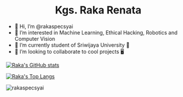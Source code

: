 <h1 align="center">Kgs. Raka Renata</h2>

- 👋 Hi, I’m @rakaspecsyai
- 👀 I’m interested in Machine Learning, Ethical Hacking, Robotics and Computer Vision
- 🌱 I’m currently student of Sriwijaya University 🏫
- 💞️ I’m looking to collaborate to cool projects 🖥️

[![Raka's GitHub stats](https://github-readme-stats.vercel.app/api?username=rakaspecsyai&theme=radical&count_private=true)](https://github.com/rakaspecsyai/github-readme-stats)

[![Raka's Top Langs](https://github-readme-stats.vercel.app/api/top-langs/?username=rakaspecsyai&exclude_repo=dotfiles,si-biji&theme=radical&layout=compact&hide=ejs,html,pug,css)](https://github.com/rakaspecsyai/github-readme-stats)

<img align="center" src="https://github-readme-streak-stats.herokuapp.com/?user=rakaspecsyai&theme=radical" alt="rakaspecsyai" />
<!---
rakaspecsyai/rakaspecsyai is a ✨ special ✨ repository because its `README.md` (this file) appears on your GitHub profile.
You can click the Preview link to take a look at your changes.
--->
